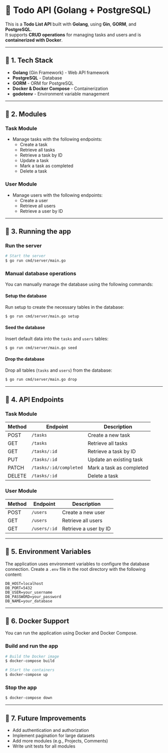 # 🚀 Todo API (Golang + PostgreSQL)

This is a **Todo List API** built with **Golang**, using **Gin**, **GORM**, and **PostgreSQL**.  
It supports **CRUD operations** for managing tasks and users and is **containerized with Docker**.

---

## 📌 **1. Tech Stack**
- **Golang** (Gin Framework) - Web API framework
- **PostgreSQL** - Database
- **GORM** - ORM for PostgreSQL
- **Docker & Docker Compose** - Containerization
- **godotenv** - Environment variable management

---

## 📌 **2. Modules**
### **Task Module**
- Manage tasks with the following endpoints:
  - Create a task
  - Retrieve all tasks
  - Retrieve a task by ID
  - Update a task
  - Mark a task as completed
  - Delete a task

### **User Module**
- Manage users with the following endpoints:
  - Create a user
  - Retrieve all users
  - Retrieve a user by ID

---

## 📌 **3. Running the app**

### **Run the server**
```bash
# Start the server
$ go run cmd/server/main.go
```

### **Manual database operations**
You can manually manage the database using the following commands:

#### **Setup the database**
Run setup to create the necessary tables in the database:
```bash
$ go run cmd/server/main.go setup
```

#### **Seed the database**
Insert default data into the `tasks` and `users` tables:
```bash
$ go run cmd/server/main.go seed
```

#### **Drop the database**
Drop all tables (`tasks` and `users`) from the database:
```bash
$ go run cmd/server/main.go drop
```

---

## 📌 **4. API Endpoints**

### **Task Module**
| Method | Endpoint               | Description               |
|--------|-------------------------|---------------------------|
| POST   | `/tasks`               | Create a new task         |
| GET    | `/tasks`               | Retrieve all tasks        |
| GET    | `/tasks/:id`           | Retrieve a task by ID     |
| PUT    | `/tasks/:id`           | Update an existing task   |
| PATCH  | `/tasks/:id/completed` | Mark a task as completed  |
| DELETE | `/tasks/:id`           | Delete a task             |

### **User Module**
| Method | Endpoint       | Description           |
|--------|-----------------|-----------------------|
| POST   | `/users`       | Create a new user     |
| GET    | `/users`       | Retrieve all users    |
| GET    | `/users/:id`   | Retrieve a user by ID |

---

## 📌 **5. Environment Variables**
The application uses environment variables to configure the database connection. Create a `.env` file in the root directory with the following content:

```env
DB_HOST=localhost
DB_PORT=5432
DB_USER=your_username
DB_PASSWORD=your_password
DB_NAME=your_database
```

---

## 📌 **6. Docker Support**
You can run the application using Docker and Docker Compose.

### **Build and run the app**
```bash
# Build the Docker image
$ docker-compose build

# Start the containers
$ docker-compose up
```

### **Stop the app**
```bash
$ docker-compose down
```

---

## 📌 **7. Future Improvements**
- Add authentication and authorization
- Implement pagination for large datasets
- Add more modules (e.g., Projects, Comments)
- Write unit tests for all modules
